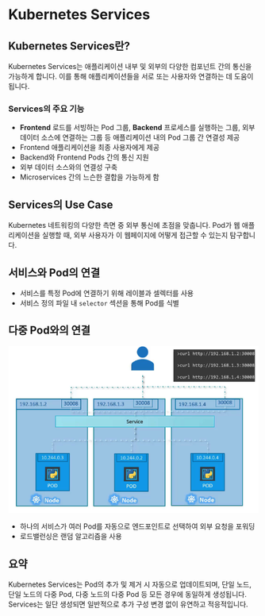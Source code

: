 # Kubernetes Services

## Kubernetes Services란?

Kubernetes Services는 애플리케이션 내부 및 외부의 다양한 컴포넌트 간의 통신을 가능하게 합니다. 이를 통해 애플리케이션들을 서로 또는 사용자와 연결하는 데 도움이 됩니다.

### Services의 주요 기능

- **Frontend** 로드를 서빙하는 Pod 그룹, **Backend** 프로세스를 실행하는 그룹, 외부 데이터 소스에 연결하는 그룹 등 애플리케이션 내의 Pod 그룹 간 연결성 제공
- Frontend 애플리케이션을 최종 사용자에게 제공
- Backend와 Frontend Pods 간의 통신 지원
- 외부 데이터 소스와의 연결성 구축
- Microservices 간의 느슨한 결합을 가능하게 함

## Services의 Use Case

Kubernetes 네트워킹의 다양한 측면 중 외부 통신에 초점을 맞춥니다. Pod가 웹 애플리케이션을 실행할 때, 외부 사용자가 이 웹페이지에 어떻게 접근할 수 있는지 탐구합니다.

## 서비스와 Pod의 연결

- 서비스를 특정 Pod에 연결하기 위해 레이블과 셀렉터를 사용
- 서비스 정의 파일 내 `selector` 섹션을 통해 Pod를 식별

## 다중 Pod와의 연결

![](2024-03-29-21-11-06.png)

- 하나의 서비스가 여러 Pod를 자동으로 엔드포인트로 선택하여 외부 요청을 포워딩
- 로드밸런싱은 랜덤 알고리즘을 사용

## 요약

Kubernetes Services는 Pod의 추가 및 제거 시 자동으로 업데이트되며, 단일 노드, 단일 노드의 다중 Pod, 다중 노드의 다중 Pod 등 모든 경우에 동일하게 생성됩니다. Services는 일단 생성되면 일반적으로 추가 구성 변경 없이 유연하고 적응적입니다.
